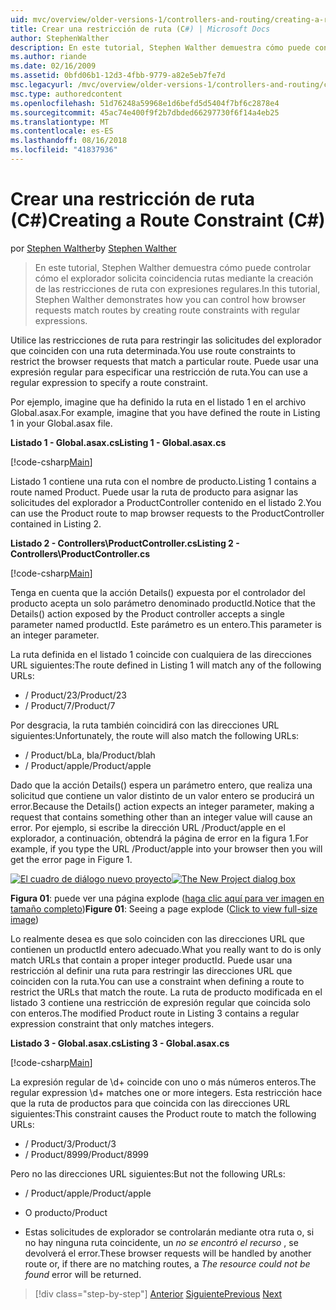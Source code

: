 ```yaml
---
uid: mvc/overview/older-versions-1/controllers-and-routing/creating-a-route-constraint-cs
title: Crear una restricción de ruta (C#) | Microsoft Docs
author: StephenWalther
description: En este tutorial, Stephen Walther demuestra cómo puede controlar cómo el explorador solicita coincidencia rutas mediante la creación de las restricciones de ruta con expresiones regulares.
ms.author: riande
ms.date: 02/16/2009
ms.assetid: 0bfd06b1-12d3-4fbb-9779-a82e5eb7fe7d
msc.legacyurl: /mvc/overview/older-versions-1/controllers-and-routing/creating-a-route-constraint-cs
msc.type: authoredcontent
ms.openlocfilehash: 51d76248a59968e1d6befd5d5404f7bf6c2878e4
ms.sourcegitcommit: 45ac74e400f9f2b7dbded66297730f6f14a4eb25
ms.translationtype: MT
ms.contentlocale: es-ES
ms.lasthandoff: 08/16/2018
ms.locfileid: "41837936"
---
```

<a name="creating-a-route-constraint-c"></a><span data-ttu-id="81f10-103">Crear una restricción de ruta (C#)</span><span class="sxs-lookup"><span data-stu-id="81f10-103">Creating a Route Constraint (C#)</span></span>
====================
<span data-ttu-id="81f10-104">por [Stephen Walther](https://github.com/StephenWalther)</span><span class="sxs-lookup"><span data-stu-id="81f10-104">by [Stephen Walther](https://github.com/StephenWalther)</span></span>

> <span data-ttu-id="81f10-105">En este tutorial, Stephen Walther demuestra cómo puede controlar cómo el explorador solicita coincidencia rutas mediante la creación de las restricciones de ruta con expresiones regulares.</span><span class="sxs-lookup"><span data-stu-id="81f10-105">In this tutorial, Stephen Walther demonstrates how you can control how browser requests match routes by creating route constraints with regular expressions.</span></span>


<span data-ttu-id="81f10-106">Utilice las restricciones de ruta para restringir las solicitudes del explorador que coinciden con una ruta determinada.</span><span class="sxs-lookup"><span data-stu-id="81f10-106">You use route constraints to restrict the browser requests that match a particular route.</span></span> <span data-ttu-id="81f10-107">Puede usar una expresión regular para especificar una restricción de ruta.</span><span class="sxs-lookup"><span data-stu-id="81f10-107">You can use a regular expression to specify a route constraint.</span></span>

<span data-ttu-id="81f10-108">Por ejemplo, imagine que ha definido la ruta en el listado 1 en el archivo Global.asax.</span><span class="sxs-lookup"><span data-stu-id="81f10-108">For example, imagine that you have defined the route in Listing 1 in your Global.asax file.</span></span>

<span data-ttu-id="81f10-109">**Listado 1 - Global.asax.cs**</span><span class="sxs-lookup"><span data-stu-id="81f10-109">**Listing 1 - Global.asax.cs**</span></span>

[!code-csharp[Main](creating-a-route-constraint-cs/samples/sample1.cs)]

<span data-ttu-id="81f10-110">Listado 1 contiene una ruta con el nombre de producto.</span><span class="sxs-lookup"><span data-stu-id="81f10-110">Listing 1 contains a route named Product.</span></span> <span data-ttu-id="81f10-111">Puede usar la ruta de producto para asignar las solicitudes del explorador a ProductController contenido en el listado 2.</span><span class="sxs-lookup"><span data-stu-id="81f10-111">You can use the Product route to map browser requests to the ProductController contained in Listing 2.</span></span>

<span data-ttu-id="81f10-112">**Listado 2 - Controllers\ProductController.cs**</span><span class="sxs-lookup"><span data-stu-id="81f10-112">**Listing 2 - Controllers\ProductController.cs**</span></span>

[!code-csharp[Main](creating-a-route-constraint-cs/samples/sample2.cs)]

<span data-ttu-id="81f10-113">Tenga en cuenta que la acción Details() expuesta por el controlador del producto acepta un solo parámetro denominado productId.</span><span class="sxs-lookup"><span data-stu-id="81f10-113">Notice that the Details() action exposed by the Product controller accepts a single parameter named productId.</span></span> <span data-ttu-id="81f10-114">Este parámetro es un entero.</span><span class="sxs-lookup"><span data-stu-id="81f10-114">This parameter is an integer parameter.</span></span>

<span data-ttu-id="81f10-115">La ruta definida en el listado 1 coincide con cualquiera de las direcciones URL siguientes:</span><span class="sxs-lookup"><span data-stu-id="81f10-115">The route defined in Listing 1 will match any of the following URLs:</span></span>

- <span data-ttu-id="81f10-116">/ Product/23</span><span class="sxs-lookup"><span data-stu-id="81f10-116">/Product/23</span></span>
- <span data-ttu-id="81f10-117">/ Product/7</span><span class="sxs-lookup"><span data-stu-id="81f10-117">/Product/7</span></span>

<span data-ttu-id="81f10-118">Por desgracia, la ruta también coincidirá con las direcciones URL siguientes:</span><span class="sxs-lookup"><span data-stu-id="81f10-118">Unfortunately, the route will also match the following URLs:</span></span>

- <span data-ttu-id="81f10-119">/ Product/bLa, bla</span><span class="sxs-lookup"><span data-stu-id="81f10-119">/Product/blah</span></span>
- <span data-ttu-id="81f10-120">/ Product/apple</span><span class="sxs-lookup"><span data-stu-id="81f10-120">/Product/apple</span></span>

<span data-ttu-id="81f10-121">Dado que la acción Details() espera un parámetro entero, que realiza una solicitud que contiene un valor distinto de un valor entero se producirá un error.</span><span class="sxs-lookup"><span data-stu-id="81f10-121">Because the Details() action expects an integer parameter, making a request that contains something other than an integer value will cause an error.</span></span> <span data-ttu-id="81f10-122">Por ejemplo, si escribe la dirección URL /Product/apple en el explorador, a continuación, obtendrá la página de error en la figura 1.</span><span class="sxs-lookup"><span data-stu-id="81f10-122">For example, if you type the URL /Product/apple into your browser then you will get the error page in Figure 1.</span></span>


<span data-ttu-id="81f10-123">[![El cuadro de diálogo nuevo proyecto](creating-a-route-constraint-cs/_static/image1.jpg)](creating-a-route-constraint-cs/_static/image1.png)</span><span class="sxs-lookup"><span data-stu-id="81f10-123">[![The New Project dialog box](creating-a-route-constraint-cs/_static/image1.jpg)](creating-a-route-constraint-cs/_static/image1.png)</span></span>

<span data-ttu-id="81f10-124">**Figura 01**: puede ver una página explode ([haga clic aquí para ver imagen en tamaño completo](creating-a-route-constraint-cs/_static/image2.png))</span><span class="sxs-lookup"><span data-stu-id="81f10-124">**Figure 01**: Seeing a page explode ([Click to view full-size image](creating-a-route-constraint-cs/_static/image2.png))</span></span>


<span data-ttu-id="81f10-125">Lo realmente desea es que solo coinciden con las direcciones URL que contienen un productId entero adecuado.</span><span class="sxs-lookup"><span data-stu-id="81f10-125">What you really want to do is only match URLs that contain a proper integer productId.</span></span> <span data-ttu-id="81f10-126">Puede usar una restricción al definir una ruta para restringir las direcciones URL que coinciden con la ruta.</span><span class="sxs-lookup"><span data-stu-id="81f10-126">You can use a constraint when defining a route to restrict the URLs that match the route.</span></span> <span data-ttu-id="81f10-127">La ruta de producto modificada en el listado 3 contiene una restricción de expresión regular que coincida solo con enteros.</span><span class="sxs-lookup"><span data-stu-id="81f10-127">The modified Product route in Listing 3 contains a regular expression constraint that only matches integers.</span></span>

<span data-ttu-id="81f10-128">**Listado 3 - Global.asax.cs**</span><span class="sxs-lookup"><span data-stu-id="81f10-128">**Listing 3 - Global.asax.cs**</span></span>

[!code-csharp[Main](creating-a-route-constraint-cs/samples/sample3.cs)]

<span data-ttu-id="81f10-129">La expresión regular de \d+ coincide con uno o más números enteros.</span><span class="sxs-lookup"><span data-stu-id="81f10-129">The regular expression \d+ matches one or more integers.</span></span> <span data-ttu-id="81f10-130">Esta restricción hace que la ruta de productos para que coincida con las direcciones URL siguientes:</span><span class="sxs-lookup"><span data-stu-id="81f10-130">This constraint causes the Product route to match the following URLs:</span></span>

- <span data-ttu-id="81f10-131">/ Product/3</span><span class="sxs-lookup"><span data-stu-id="81f10-131">/Product/3</span></span>
- <span data-ttu-id="81f10-132">/ Product/8999</span><span class="sxs-lookup"><span data-stu-id="81f10-132">/Product/8999</span></span>

<span data-ttu-id="81f10-133">Pero no las direcciones URL siguientes:</span><span class="sxs-lookup"><span data-stu-id="81f10-133">But not the following URLs:</span></span>

- <span data-ttu-id="81f10-134">/ Product/apple</span><span class="sxs-lookup"><span data-stu-id="81f10-134">/Product/apple</span></span>
- <span data-ttu-id="81f10-135">O producto</span><span class="sxs-lookup"><span data-stu-id="81f10-135">/Product</span></span>

- <span data-ttu-id="81f10-136">Estas solicitudes de explorador se controlarán mediante otra ruta o, si no hay ninguna ruta coincidente, un *no se encontró el recurso* , se devolverá el error.</span><span class="sxs-lookup"><span data-stu-id="81f10-136">These browser requests will be handled by another route or, if there are no matching routes, a *The resource could not be found* error will be returned.</span></span>

> [!div class="step-by-step"]
> <span data-ttu-id="81f10-137">[Anterior](creating-custom-routes-cs.md)
> [Siguiente](creating-a-custom-route-constraint-cs.md)</span><span class="sxs-lookup"><span data-stu-id="81f10-137">[Previous](creating-custom-routes-cs.md)
[Next](creating-a-custom-route-constraint-cs.md)</span></span>
